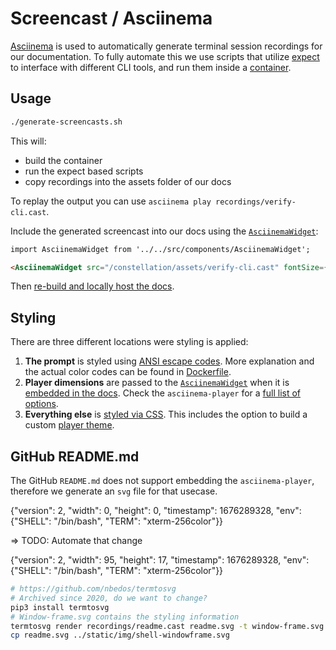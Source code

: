 # Screencast / Asciinema

[Asciinema](https://github.com/asciinema/asciinema) is used to automatically generate
terminal session recordings for our documentation. To fully automate this we use scripts
that utilize [expect](https://linux.die.net/man/1/expect) to interface with different
CLI tools, and run them inside a [container](docker/Dockerfile).

## Usage

```sh
./generate-screencasts.sh
```

This will:
+ build the container
+ run the expect based scripts
+ copy recordings into the assets folder of our docs

To replay the output you can use `asciinema play recordings/verify-cli.cast`.

Include the generated screencast into our docs using the [`AsciinemaWidget`](../src/components/AsciinemaWidget/index.js):

```md
import AsciinemaWidget from '../../src/components/AsciinemaWidget';

<AsciinemaWidget src="/constellation/assets/verify-cli.cast" fontSize={16} rows={18} cols={80} idleTimeLimit={3} preload={true} theme={'edgeless'} />
```

Then [re-build and locally host the docs](../README.md).

## Styling

There are three different locations were styling is applied:

1. **The prompt** is styled using [ANSI escape codes](https://en.wikipedia.org/wiki/ANSI_escape_code).
More explanation and the actual color codes can be found in [Dockerfile](docker/Dockerfile).
2. **Player dimensions** are passed to the [`AsciinemaWidget`](../src/components/AsciinemaWidget/index.js)
when it is [embedded in the docs](../docs/workflows/verify-cli.md#5). Check the `asciinema-player` for a
[full list of options](https://github.com/asciinema/asciinema-player#options).
3. **Everything else** is [styled via CSS](../src/css/custom.css). This includes the option to build a custom
[player theme](https://github.com/asciinema/asciinema-player/wiki/Custom-terminal-themes).

###

## GitHub README.md

The GitHub `README.md` does not support embedding the `asciinema-player`, therefore we generate an
`svg` file for that usecase.

{"version": 2, "width": 0, "height": 0, "timestamp": 1676289328, "env": {"SHELL": "/bin/bash", "TERM": "xterm-256color"}}

=> TODO: Automate that change

{"version": 2, "width": 95, "height": 17, "timestamp": 1676289328, "env": {"SHELL": "/bin/bash", "TERM": "xterm-256color"}}

```sh
# https://github.com/nbedos/termtosvg
# Archived since 2020, do we want to change?
pip3 install termtosvg
# Window-frame.svg contains the styling information
termtosvg render recordings/readme.cast readme.svg -t window-frame.svg
cp readme.svg ../static/img/shell-windowframe.svg
```
